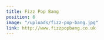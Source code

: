 ```yaml
---
title: Fizz Pop Bang
position: 6
image: "/uploads/fizz-pop-bang.jpg"
link: http://www.fizzpopbang.co.uk
---
```


